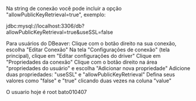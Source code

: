 Na string de conexão você pode incluir a opção "allowPublicKeyRetrieval=true", exemplo:

jdbc:mysql://localhost:3306/db?allowPublicKeyRetrieval=true&useSSL=false

Para usuários do DBeaver:
Clique com o botão direito na sua conexão, escolha "Editar Conexão"
Na tela "Configurações de conexão" (tela principal), clique em "Editar configurações do driver"
Clique em "Propriedades da conexão"
Clique com o botão direito na área "propriedades do usuário" e escolha "Adicionar nova propriedade"
Adicione duas propriedades: "useSSL" e "allowPublicKeyRetrieval"
Defina seus valores como "false" e "true" clicando duas vezes na coluna "value"

O usuario hoje é
root
bato010407
